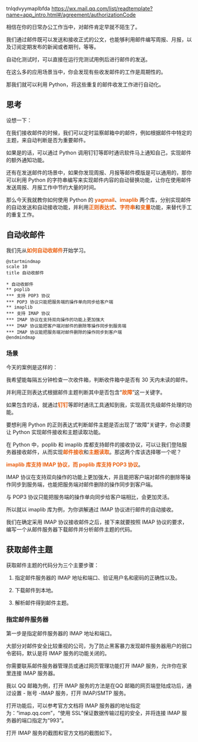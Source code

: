 
tnlqdvyymaplbfda
https://wx.mail.qq.com/list/readtemplate?name=app_intro.html#/agreement/authorizationCode

相信在你的日常办公工作当中，对邮件肯定早就不陌生了。

我们通过邮件既可以发送和接收正式的公文，也能够利用邮件编写周报、月报，以及订阅定期发布的新闻或者期刊，等等。

自动化测试时，可以直接在运行完测试用例后进行邮件的发送。

在这么多的应用场景当中，你会发现有些收发邮件的工作是周期性的。

那我们就可以利用 Python，将这些重复的邮件收发工作进行自动化。

## 思考

设想一下：

在我们接收邮件的时候，我们可以定时监察邮箱中的邮件，例如根据邮件中特定的主题，来自动判断是否为重要邮件。

如果是的话，可以通过 Python 调用钉钉等即时通讯软件马上通知自己，实现邮件的额外通知功能。

还有在发送邮件的场景中，如果你发现周报、月报等邮件模版是可以通用的，那你可以利用 Python 的字符串编写来实现邮件内容的自动替换功能，让你在使用邮件发送周报、月报工作中节约大量的时间。



那么今天我就教你如何使用 Python 的 **yagmail**、**imaplib** 两个库，分别实现邮件的自动发送和自动接收功能，并利用**正则表达式**、**字符串**和**变量**功能，来替代手工的重复工作。

## 自动收邮件

我们先从**如何自动收邮件**开始学习。

```plantuml
@startmindmap
scale 10
title 自动收邮件

* 自动收邮件
** poplib
*** 支持 POP3 协议
*** POP3 协议只能把服务端的操作单向同步给客户端
** imaplib
*** 支持 IMAP 协议
*** IMAP 协议在支持双向操作的功能上更加强大
*** IMAP 协议能把客户端对邮件的删除等操作同步到服务端
*** IMAP 协议能把服务端对邮件删除的操作同步到客户端
@endmindmap
```

### 场景

今天的案例是这样的：

我希望能每隔五分钟检查一次收件箱，判断收件箱中是否有 30 天内未读的邮件。

并利用正则表达式根据邮件主题判断其中是否包含“**故障**”这一关键字。

如果包含的话，就通过**钉钉**等即时通讯工具通知到我，实现高优先级邮件处理的功能。

要想利用 Python 的正则表达式判断邮件主题是否出现了“故障”关键字，你必须要让 Python 实现邮件接收和主题读取功能。

在 Python 中，poplib 和 imaplib 库都支持邮件的接收协议，可以让我们登陆服务器接收邮件，从而实现**邮件接收**和**主题读取**。那这两个库该选择哪一个呢？

**imaplib 库支持 IMAP 协议，而 poplib 库支持 POP3 协议**。

IMAP 协议在支持双向操作的功能上更加强大，并且能把客户端对邮件的删除等操作同步到服务端，也能把服务端对邮件删除的操作同步到客户端。

与 POP3 协议只能把服务端的操作单向同步给客户端相比，会更加灵活。



所以就以 imaplib 库为例，为你讲解通过 IMAP 协议进行邮件的自动接收。


我们在确定采用 IMAP 协议接收邮件之后，接下来就要按照 IMAP 协议的要求，编写一个从邮件服务器下载邮件并分析邮件主题的代码。

## 获取邮件主题

获取邮件主题的代码分为三个主要步骤：

1. 指定邮件服务器的 IMAP 地址和端口、验证用户名和密码的正确性以及。

2. 下载邮件到本地。

3. 解析邮件得到邮件主题。


### 指定邮件服务器

第一步是指定邮件服务器的 IMAP 地址和端口。

大部分对邮件安全比较重视的公司，为了防止黑客暴力发现邮件服务器用户的弱口令密码，默认是将 IMAP 服务的功能关闭的。

你需要联系邮件服务器管理员或通过网页管理功能打开 IMAP 服务，允许你在家里连接 IMAP 服务器。

我以 QQ 邮箱为例，打开 IMAP 服务的方法是在QQ 邮箱的网页端登陆成功后，通过设置 - 账号 -IMAP 服务，打开 IMAP/SMTP 服务。

打开功能后，可以参考官方文档将 IMAP 服务器的地址指定为：“imap.qq.com”，“使用 SSL”保证数据传输过程的安全，并将连接 IMAP 服务器的端口指定为“993”。

打开 IMAP 服务的截图和官方文档的截图如下。


<style>
  strong {
    color: #ea6010;
    font-weight: bolder;
  }
  .reveal blockquote {
    font-style: unset;
  }
</style>



